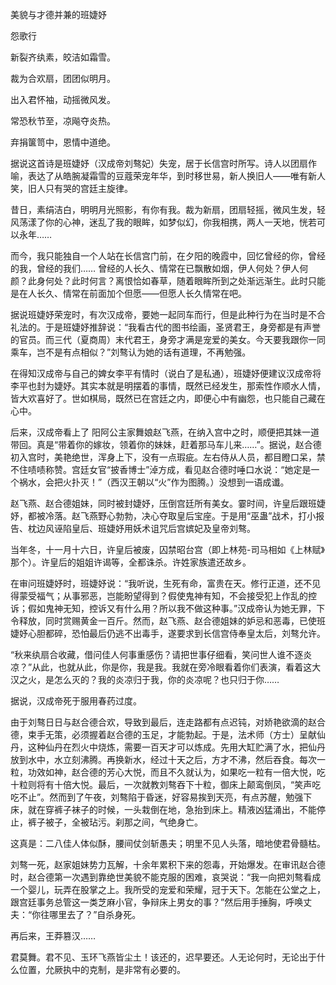 美貌与才德并兼的班婕妤

怨歌行

新裂齐纨素，皎洁如霜雪。

裁为合欢扇，团团似明月。

出入君怀袖，动摇微风发。

常恐秋节至，凉飚夺炎热。

弃捐箧笥中，恩情中道绝。

据说这首诗是班婕妤（汉成帝刘骜妃）失宠，居于长信宫时所写。诗人以团扇作喻，表达了从皓腕凝霜雪的豆蔻荣宠年华，到时移世易，新人换旧人——唯有新人笑，旧人只有哭的宫廷主旋律。

昔日，素绢洁白，明明月光照影，有你有我。裁为新扇，团扇轻摇，微风生发，轻风荡漾了你的心神，迷乱了我的眼眸，如梦似幻，你我相携，两人一天地，恍若可以永年……

而今，我只能独自一个人站在长信宫门前，在夕阳的晚霞中，回忆曾经的你，曾经的我，曾经的我们…… 曾经的人长久、情常在已飘散如烟，伊人何处？伊人何颜？此身何处？此时何言？离恨恰如春草，随着眼眸所到之处渐远渐生。此时只能是在人长久、情常在前面加个但愿——但愿人长久情常在吧。

据说班婕妤荣宠时，有次汉成帝，要她一起同车而行，但是此种行为在当时是不合礼法的。于是班婕妤推辞说：“我看古代的图书绘画，圣贤君王，身旁都是有声誉的官员。而三代（夏商周）末代君王，身旁才满是宠爱的美女。今天要我跟你一同乘车，岂不是有点相似？”刘骜认为她的话有道理，不再勉强。

在得知汉成帝与自己的婢女李平有情时（说白了是私通），班婕妤便建议汉成帝将李平也封为婕妤。其实本就是明摆着的事情，既然已经发生，那索性作顺水人情，皆大欢喜好了。世如棋局，既然已在宫廷之内，即便心中有幽怨，也只能自己藏在心中。

后来，汉成帝看上了 阳阿公主家舞娘赵飞燕，在纳入宫中之时，顺便把其妹一道带回。真是“带着你的嫁妆，领着你的妹妹，赶着那马车儿来……”。据说，赵合德初入宫时，美艳绝世，浑身上下，没有一点瑕疵。左右侍从人员，都目瞪口呆，禁不住啧啧称赞。宫廷女官“披香博士”淖方成，看见赵合德时唾口水说：“她定是一个祸水，会把火扑灭！”（西汉王朝以“火”作为图腾。）没想到一语成谶。

赵飞燕、赵合德姐妹，同时被封婕妤，压倒宫廷所有美女。霎时间，许皇后跟班婕妤，都被冷落。赵飞燕野心勃勃，决心夺取皇后宝座。于是用“巫蛊”战术，打小报告、枕边风诬陷皇后、班婕妤用妖术诅咒后宫嫔妃及皇帝刘骜。

当年冬，十一月十六日，许皇后被废，囚禁昭台宫（即上林苑-司马相如《上林赋》那个）。许皇后的姐姐许谒等，全都诛杀。许姓家族遣还故乡。

在审问班婕妤时，班婕妤说：“我听说，生死有命，富贵在天。修行正道，还不见得蒙受福气；从事邪恶，岂能盼望得到？假使鬼神有知，不会接受犯上作乱的控诉；假如鬼神无知，控诉又有什么用？所以我不做这种事。”汉成帝认为她无罪，下令释放，同时赏赐黄金一百斤。然而，赵飞燕、赵合德姐妹的妒忌和恶毒，已使班婕妤心胆都碎，恐怕最后仍逃不出毒手，遂要求到长信宫侍奉皇太后，刘骜允许。

“秋来纨扇合收藏，借问佳人何事重感伤？请把世事仔细看，笑问世人谁不逐炎凉？”从此，也就从此，你是你，我是我。我就在旁冷眼看着你们表演，看着这大汉之火，是怎么灭的？我的炎凉归于我，你的炎凉呢？也只归于你……

据说，汉成帝死于服用春药过度。

由于刘骜日日与赵合德合欢，导致到最后，连走路都有点迟钝，对娇艳欲滴的赵合德，束手无策，必须握着赵合德的玉足，才能勃起。于是，法术师（方士）呈献仙丹，这种仙丹在烈火中烧炼，需要一百天才可以炼成。先用大缸贮满了水，把仙丹放到水中，水立刻沸腾。再换新水，经过十天之后，方才不沸，然后吞食。每次一粒，功效如神，赵合德的芳心大悦，而且不久就认为，如果吃一粒有一倍大悦，吃十粒则将有十倍大悦。最后，一次就教刘骜吞下十粒，御床上颠鸾倒凤，“笑声吃吃不止”。然而到了午夜，刘骜陷于昏迷，好容易挨到天亮，有点苏醒，勉强下床，就在穿裤子袜子的时候，一头栽倒在地，急抬到床上。精液凶猛涌出，不能停止，裤子被子，全被玷污。刹那之间，气绝身亡。

这真是：二八佳人体似酥，腰间仗剑斩愚夫；明里不见人头落，暗地使君骨髓枯。

刘骜一死，赵家姐妹势力瓦解，十余年累积下来的怨毒，开始爆发。在审讯赵合德时，赵合德第一次遇到靠绝世美貌不能克服的困难，哀哭说：“我一向把刘骜看成一个婴儿，玩弄在股掌之上。我所受的宠爱和荣耀，冠于天下。怎能在公堂之上，跟宫廷事务总管这一类芝麻小官，争辩床上男女的事？”然后用手捶胸，呼唤丈夫：“你往哪里去了？”自杀身死。

再后来，王莽篡汉……

君莫舞。君不见、玉环飞燕皆尘土！该还的，迟早要还。人无论何时，无论出于什么位置，允厥执中的克制，是非常有必要的。

